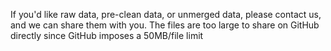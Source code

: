 If you'd like raw data, pre-clean data, or unmerged data, please contact us, and we can share them with you. The files are too large to share on GitHub directly since GitHub imposes a 50MB/file limit

